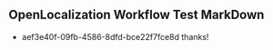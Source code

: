 ## OpenLocalization Workflow Test MarkDown
* aef3e40f-09fb-4586-8dfd-bce22f7fce8d thanks!

<!--HONumber=Aug16_HO4-->


